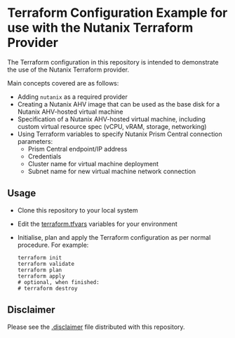 # Terraform Configuration Example for use with the Nutanix Terraform Provider

The Terraform configuration in this repository is intended to demonstrate the use of the Nutanix Terraform provider.

Main concepts covered are as follows:

- Adding `nutanix` as a required provider
- Creating a Nutanix AHV image that can be used as the base disk for a Nutanix AHV-hosted virtual machine
- Specification of a Nutanix AHV-hosted virtual machine, including custom virtual resource spec (vCPU, vRAM, storage, networking)
- Using Terraform variables to specify Nutanix Prism Central connection parameters:
  - Prism Central endpoint/IP address
  - Credentials
  - Cluster name for virtual machine deployment
  - Subnet name for new virtual machine network connection

## Usage

- Clone this repository to your local system
- Edit the [terraform.tfvars](terraform.tfvars) variables for your environment
- Initialise, plan and apply the Terraform configuration as per normal procedure.  For example:

  ```
  terraform init
  terraform validate
  terraform plan
  terraform apply
  # optional, when finished:
  # terraform destroy
  ```

## Disclaimer

Please see the [.disclaimer](.disclaimer) file distributed with this repository.

